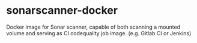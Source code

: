 # sonarscanner-docker
Docker image for Sonar scanner, capable of both scanning a mounted volume and serving as CI codequality job image. (e.g. Gitlab CI or Jenkins)
